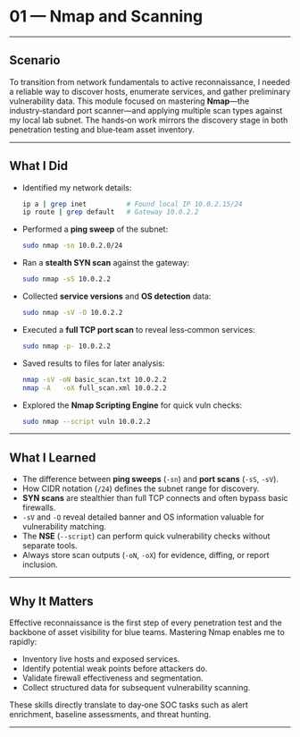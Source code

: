 # 01 — Nmap and Scanning

---

## Scenario

To transition from network fundamentals to active reconnaissance, I needed a reliable way to discover hosts, enumerate services, and gather preliminary vulnerability data. This module focused on mastering **Nmap**—the industry‑standard port scanner—and applying multiple scan types against my local lab subnet. The hands‑on work mirrors the discovery stage in both penetration testing and blue‑team asset inventory.

---

## What I Did

- Identified my network details:
  ```bash
  ip a | grep inet          # Found local IP 10.0.2.15/24
  ip route | grep default   # Gateway 10.0.2.2
  ```
- Performed a **ping sweep** of the subnet:
  ```bash
  sudo nmap -sn 10.0.2.0/24
  ```
- Ran a **stealth SYN scan** against the gateway:
  ```bash
  sudo nmap -sS 10.0.2.2
  ```
- Collected **service versions** and **OS detection** data:
  ```bash
  sudo nmap -sV -O 10.0.2.2
  ```
- Executed a **full TCP port scan** to reveal less‑common services:
  ```bash
  sudo nmap -p- 10.0.2.2
  ```
- Saved results to files for later analysis:
  ```bash
  nmap -sV -oN basic_scan.txt 10.0.2.2
  nmap -A   -oX full_scan.xml 10.0.2.2
  ```
- Explored the **Nmap Scripting Engine** for quick vuln checks:
  ```bash
  sudo nmap --script vuln 10.0.2.2
  ```

---

## What I Learned

- The difference between **ping sweeps** (`-sn`) and **port scans** (`-sS`, `-sV`).
- How CIDR notation (`/24`) defines the subnet range for discovery.
- **SYN scans** are stealthier than full TCP connects and often bypass basic firewalls.
- `-sV` and `-O` reveal detailed banner and OS information valuable for vulnerability matching.
- The **NSE** (`--script`) can perform quick vulnerability checks without separate tools.
- Always store scan outputs (`-oN`, `-oX`) for evidence, diffing, or report inclusion.

---

## Why It Matters

Effective reconnaissance is the first step of every penetration test and the backbone of asset visibility for blue teams. Mastering Nmap enables me to rapidly:

- Inventory live hosts and exposed services.
- Identify potential weak points before attackers do.
- Validate firewall effectiveness and segmentation.
- Collect structured data for subsequent vulnerability scanning.

These skills directly translate to day‑one SOC tasks such as alert enrichment, baseline assessments, and threat hunting.

---

